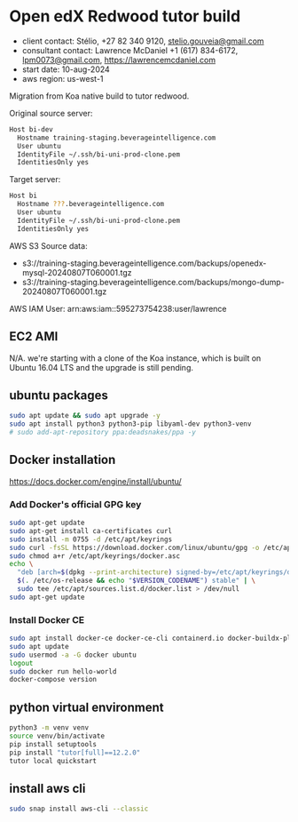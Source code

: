 # Open edX Redwood tutor build

- client contact: Stélio, +27 82 340 9120, stelio.gouveia@gmail.com
- consultant contact: Lawrence McDaniel +1 (617) 834-6172, lpm0073@gmail.com, https://lawrencemcdaniel.com
- start date: 10-aug-2024
- aws region: us-west-1

Migration from Koa native build to tutor redwood.

Original source server:

```bash
Host bi-dev
  Hostname training-staging.beverageintelligence.com
  User ubuntu
  IdentityFile ~/.ssh/bi-uni-prod-clone.pem
  IdentitiesOnly yes
```

Target server:

```bash
Host bi
  Hostname ???.beverageintelligence.com
  User ubuntu
  IdentityFile ~/.ssh/bi-uni-prod-clone.pem
  IdentitiesOnly yes
```

AWS S3 Source data:

- s3://training-staging.beverageintelligence.com/backups/openedx-mysql-20240807T060001.tgz
- s3://training-staging.beverageintelligence.com/backups/mongo-dump-20240807T060001.tgz

AWS IAM User: arn:aws:iam::595273754238:user/lawrence


## EC2 AMI

N/A. we're starting with a clone of the Koa instance, which is built on Ubuntu 16.04 LTS and the 
upgrade is still pending.


## ubuntu packages

```bash
sudo apt update && sudo apt upgrade -y
sudo apt install python3 python3-pip libyaml-dev python3-venv
# sudo add-apt-repository ppa:deadsnakes/ppa -y
```

## Docker installation

https://docs.docker.com/engine/install/ubuntu/

### Add Docker's official GPG key

```bash
sudo apt-get update
sudo apt-get install ca-certificates curl
sudo install -m 0755 -d /etc/apt/keyrings
sudo curl -fsSL https://download.docker.com/linux/ubuntu/gpg -o /etc/apt/keyrings/docker.asc
sudo chmod a+r /etc/apt/keyrings/docker.asc
echo \
  "deb [arch=$(dpkg --print-architecture) signed-by=/etc/apt/keyrings/docker.asc] https://download.docker.com/linux/ubuntu \
  $(. /etc/os-release && echo "$VERSION_CODENAME") stable" | \
  sudo tee /etc/apt/sources.list.d/docker.list > /dev/null
sudo apt-get update
```

### Install Docker CE

```bash
sudo apt install docker-ce docker-ce-cli containerd.io docker-buildx-plugin docker-compose
sudo apt update
sudo usermod -a -G docker ubuntu
logout
sudo docker run hello-world
docker-compose version
```

## python virtual environment

```bash
python3 -m venv venv
source venv/bin/activate
pip install setuptools
pip install "tutor[full]==12.2.0"
tutor local quickstart
```

## install aws cli

```bash
sudo snap install aws-cli --classic
```
